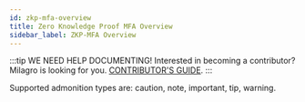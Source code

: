 ```yaml
---
id: zkp-mfa-overview
title: Zero Knowledge Proof MFA Overview
sidebar_label: ZKP-MFA Overview
---
```

:::tip WE NEED HELP DOCUMENTING!
Interested in becoming a contributor? Milagro is looking for you.
[CONTRIBUTOR'S GUIDE](/docs/contributor-guide.html).
:::


Supported admonition types are: caution, note, important, tip, warning.

